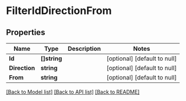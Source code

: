 # FilterIdDirectionFrom

## Properties
Name | Type | Description | Notes
------------ | ------------- | ------------- | -------------
**Id** | **[]string** |  | [optional] [default to null]
**Direction** | **string** |  | [optional] [default to null]
**From** | **string** |  | [optional] [default to null]

[[Back to Model list]](../README.md#documentation-for-models) [[Back to API list]](../README.md#documentation-for-api-endpoints) [[Back to README]](../README.md)



